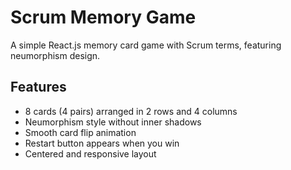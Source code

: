 # Scrum Memory Game

A simple React.js memory card game with Scrum terms, featuring neumorphism design.

## Features

- 8 cards (4 pairs) arranged in 2 rows and 4 columns
- Neumorphism style without inner shadows
- Smooth card flip animation
- Restart button appears when you win
- Centered and responsive layout
